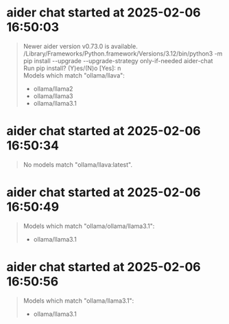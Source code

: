 
# aider chat started at 2025-02-06 16:50:03

> Newer aider version v0.73.0 is available.  
> /Library/Frameworks/Python.framework/Versions/3.12/bin/python3 -m pip install --upgrade --upgrade-strategy only-if-needed aider-chat  
> Run pip install? (Y)es/(N)o [Yes]: n  
> Models which match "ollama/llava":  
> - ollama/llama2  
> - ollama/llama3  
> - ollama/llama3.1  

# aider chat started at 2025-02-06 16:50:34

> No models match "ollama/llava:latest".  

# aider chat started at 2025-02-06 16:50:49

> Models which match "ollama/ollama/llama3.1":  
> - ollama/llama3.1  

# aider chat started at 2025-02-06 16:50:56

> Models which match "ollama/llama3.1":  
> - ollama/llama3.1  
